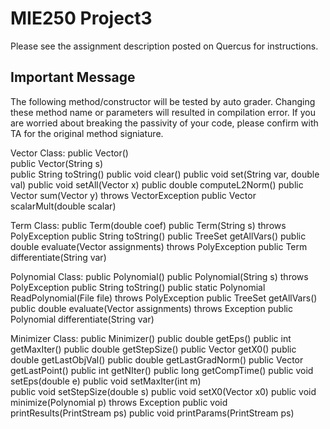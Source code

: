 # MIE250 Project3

Please see the assignment description posted on Quercus for instructions.

## Important Message
The following method/constructor will be tested by auto grader. Changing these method name or parameters will resulted in compilation error. If you are worried about breaking the passivity of your code, please confirm with TA for the original method signiature. 

Vector Class:
public Vector()   
public Vector(String s)   
public String toString()
public void clear()
public void set(String var, double val)
public void setAll(Vector x)
public double computeL2Norm() 
public Vector sum(Vector y) throws VectorException
public Vector scalarMult(double scalar)

Term Class:
public Term(double coef)
public Term(String s) throws PolyException
public String toString()
public TreeSet<String> getAllVars()
public double evaluate(Vector assignments) throws PolyException 
public Term differentiate(String var) 

Polynomial Class:
public Polynomial()
public Polynomial(String s) throws PolyException
public String toString()
public static Polynomial ReadPolynomial(File file) throws PolyException
public TreeSet<String> getAllVars()
public double evaluate(Vector assignments) throws Exception
public Polynomial differentiate(String var)


Minimizer Class:
public Minimizer() 
public double getEps()
public int getMaxIter()
public double getStepSize()
public Vector getX0() 
public double getLastObjVal()
public double getLastGradNorm()
public Vector getLastPoint()
public int getNIter()
public long getCompTime()
public void setEps(double e) 
public void setMaxIter(int m)  
public void setStepSize(double s)
public void setX0(Vector x0)
public void minimize(Polynomial p) throws Exception 
public void printResults(PrintStream ps)
public void printParams(PrintStream ps) 

